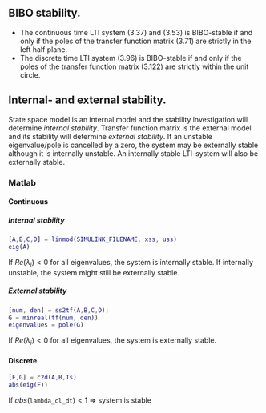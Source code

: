 ## BIBO stability.
 - The continuous time LTI system (3.37) and (3.53) is BIBO-stable if and only if the poles of the transfer function matrix (3.71) are strictly in the left half plane.
- The discrete time LTI system (3.96) is BIBO-stable if and only if the poles of the transfer function matrix (3.122) are strictly within the unit circle.
## Internal- and external stability.
State space model is an internal model and the stability investigation will determine $\textit{internal stability}$.
Transfer function matrix is the external model and its stability will determine $\textit{external stability}$.
If an unstable eigenvalue/pole is cancelled by a zero, the system may be externally stable although it is internally unstable. An internally stable LTI-system will also be externally stable.
### Matlab
#### Continuous
##### Internal stability
```matlab
[A,B,C,D] = linmod(SIMULINK_FILENAME, xss, uss)
eig(A)
```
If $Re(\lambda_i)<0$ for all eigenvalues, the system is internally stable.
If internally unstable, the system might still be externally stable.
##### External stability
```matlab
[num, den] = ss2tf(A,B,C,D);
G = minreal(tf(num, den))
eigenvalues = pole(G)
```
If $Re(\lambda_i)<0$ for all eigenvalues, the system is externally stable.
#### Discrete
```matlab
[F,G] = c2d(A,B,Ts)
abs(eig(F))
```
If $abs(\texttt{lambda\_cl\_dt})<1$ => system is stable